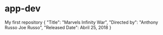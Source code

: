 # app-dev
My first repository
{
  "Title": "Marvels Infinity War",
  "Directed by": "Anthony Russo Joe Russo",
  "Released Date": Abril 25, 2018
}
